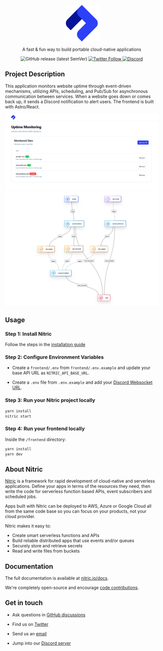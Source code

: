 <p align="center">
  <a href="https://nitric.io">
    <img src="https://raw.githubusercontent.com/nitrictech/nitric/main/docs/assets/nitric-logo.svg" width="120" alt="Nitric Logo"/>
  </a>
</p>

<p align="center">
  A fast & fun way to build portable cloud-native applications
</p>

<p align="center">
  <img alt="GitHub release (latest SemVer)" src="https://img.shields.io/github/v/release/nitrictech/nitric?sort=semver">
  <a href="https://twitter.com/nitric_io">
    <img alt="Twitter Follow" src="https://img.shields.io/twitter/follow/nitric_io?label=Follow&style=social">
  </a>
  <a href="https://nitric.io/chat"><img alt="Discord" src="https://img.shields.io/discord/955259353043173427?label=discord"></a>
</p>

## Project Description

This application monitors website uptime through event-driven mechanisms, utilizing APIs, scheduling, and Pub/Sub for asynchronous communication between services. When a website goes down or comes back up, it sends a Discord notification to alert users. The frontend is built with Astro/React.

<img src="../assets/frontend.png" alt="Frontend"/>

<img src="../assets/arch-diagram.png" alt="Diagram"/>

## Usage

### Step 1: Install Nitric

Follow the steps in the [installation guide](https://nitric.io/docs/installation)

### Step 2: Configure Environment Variables

- Create a `frontend/.env` from `frontend/.env.example` and update your base API URL as `NITRIC_API_BASE_URL`.

- Create a `.env` file from `.env.example` and add your [Discord Websocket URL](https://support.discord.com/hc/en-us/articles/228383668-Intro-to-Webhooks).

### Step 3: Run your Nitric project locally

```bash
yarn install
nitric start
```

### Step 4: Run your frontend locally

Inside the `/frontend` directory:

```bash
yarn install
yarn dev
```

## About Nitric

[Nitric](https://nitric.io) is a framework for rapid development of cloud-native and serverless applications. Define your apps in terms of the resources they need, then write the code for serverless function based APIs, event subscribers and scheduled jobs.

Apps built with Nitric can be deployed to AWS, Azure or Google Cloud all from the same code base so you can focus on your products, not your cloud provider.

Nitric makes it easy to:

- Create smart serverless functions and APIs
- Build reliable distributed apps that use events and/or queues
- Securely store and retrieve secrets
- Read and write files from buckets

## Documentation

The full documentation is available at [nitric.io/docs](https://nitric.io/docs).

We're completely open-source and encourage [code contributions](https://nitric.io/docs/contributions).

## Get in touch

- Ask questions in [GitHub discussions](https://github.com/nitrictech/nitric/discussions)

- Find us on [Twitter](https://twitter.com/nitric_io)

- Send us an [email](mailto:maintainers@nitric.io)

- Jump into our [Discord server](https://nitric.io/chat)

